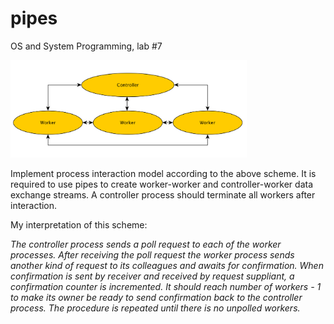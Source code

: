 # pipes
OS and System Programming, lab #7

<img src="https://github.com/NRGb3nder/pipes/blob/master/scheme.png" alt="Scheme" width="75%">

Implement process interaction model according to the above scheme. It is required to use pipes to create worker-worker and controller-worker data exchange streams. A controller process should terminate all workers after interaction.

My interpretation of this scheme:

<i>The controller process sends a poll request to each of the worker processes. After receiving the poll request the worker process sends another kind of request to its colleagues and awaits for confirmation. When confirmation is sent by receiver and received by request suppliant, a confirmation counter is incremented. It should reach number of workers - 1 to make its owner be ready to send confirmation back to the controller process. The procedure is repeated until there is no unpolled workers.</i>
